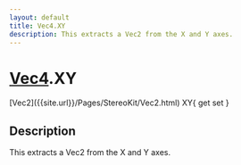 ```yaml
---
layout: default
title: Vec4.XY
description: This extracts a Vec2 from the X and Y axes.
---
```

# [Vec4]({{site.url}}/Pages/StereoKit/Vec4.html).XY

<div class='signature' markdown='1'>
[Vec2]({{site.url}}/Pages/StereoKit/Vec2.html) XY{ get set }
</div>

## Description
This extracts a Vec2 from the X and Y axes.

